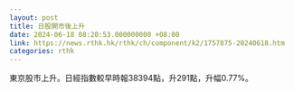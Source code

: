 ```yaml
---
layout: post
title: 日股開市後上升
date: 2024-06-18 08:20:53.000000000 +08:00
link: https://news.rthk.hk/rthk/ch/component/k2/1757875-20240618.htm
categories: rthk
---
```


東京股市上升。日經指數較早時報38394點，升291點，升幅0.77%。
